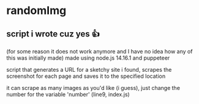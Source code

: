 # randomImg
script i wrote cuz yes 👍
----------------------------------------------------
(for some reason it does not work anymore and I have no idea how any of this was initially made)
made using node.js 14.16.1 and puppeteer

script that generates a URL for a sketchy site i found, scrapes the screenshot for each page and saves it to the specified location

it can scrape as many images as you'd like (i guess), just change the number for the variable 'number' (line9, index.js)

